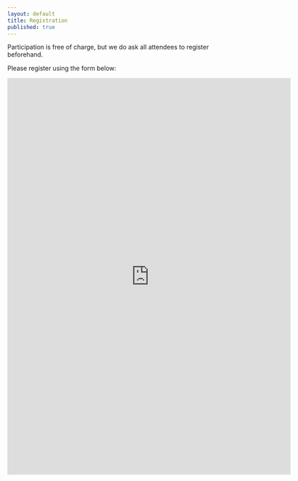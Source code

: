 ```yaml
---
layout: default
title: Registration
published: true
---
```


Participation is free of charge, but we do ask all attendees to register beforehand.

Please register using the form below:

<iframe src="https://forms.gle/BSyBmS9DBGzGsFTY6" width="640" height="897" frameborder="0" marginheight="0" marginwidth="0">Loading…</iframe>

<!-- <iframe src="https://docs.google.com/forms/d/e/1FAIpQLSeSKgAB_0DG4ITiEAmQul5nI7jdEPNwIgnewSYnD9mkCuh-Wg/viewform?embedded=true" width="640" height="897" frameborder="0" marginheight="0" marginwidth="0">Loading…</iframe> -->
<!-- Registration is currently closed. -->
